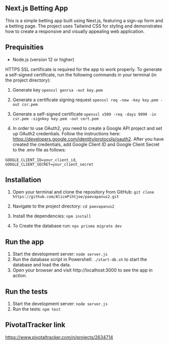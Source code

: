 ## Next.js Betting App

This is a simple betting app built using Next.js,
featuring a sign-up form and a betting page.
The project uses Tailwind CSS for styling and demonstrates
how to create a responsive and visually appealing web application.

## Prequisities

- Node.js (version 12 or higher)

HTTPS SSL certificate is required for the app to work properly.
To generate a self-signed certificate, run the following commands in your terminal (in the project directory):

1. Generate key
`openssl genrsa -out key.pem`

2. Generate a certificate signing request
`openssl req -new -key key.pem -out csr.pem`

3. Generate a self-signed certificate
`openssl x509 -req -days 9999 -in csr.pem -signkey key.pem -out cert.pem`

4. In order to use OAuth2, you need to create a Google API project and set up OAuth2 credentials.
   Follow the instructions here: https://developers.google.com/identity/protocols/oauth2. After you have created the credentials, add Google Client ID and Google Client Secret to the .env file as follows:

`GOOGLE_CLIENT_ID=your_client_id`,
`GOOGLE_CLIENT_SECRET=your_client_secret`

## Installation

1. Open your terminal and clone the repository from GitHub:
`git clone https://github.com/AlicePihtjoe/paevapanus2.git`

2. Navigate to the project directory: `cd paevapanus2`
3. Install the dependencies: `npm install`
4. To Create the database run: `npx prisma migrate dev` 

## Run the app

1. Start the development server: `node server.js`
2. Run the database script in Powershell: `./start-db.sh` to start the database and load the data.
3. Open your browser and visit http://localhost:3000 to see the app in action.

## Run the tests

1. Start the development server: `node server.js`
2. Run the tests: `npm test`

## PivotalTracker link

https://www.pivotaltracker.com/n/projects/2634714





